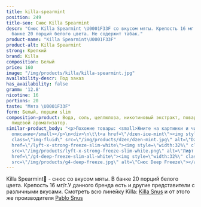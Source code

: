 ```yaml
---
title: killa-spearmint
position: 249
title-seo: Снюс Killa Spearmint
descr: "Снюс Killa Spearmint \U0001F33F со вкусом мяты. Крепость 16 мг никотина. В
  банке 20 порций белого цвета. Не содержит табак."
product-name: "Killa Spearmint\U0001F33F"
product-alt: Killa Spearmint
strong: Крепкий
brand: Killa
composition: Белый
price: 160
image: "/img/products/killa/killa-spearmint.jpg"
availability-descr: Под заказ
has_availability: false
gramm: '12.8'
nicotine: 16
portions: 20
taste: "Мята \U0001F33F"
form: Белый, порции slim
composition-product: Вода, соль, целлюлоза, никотиновый экстракт, поваренная сода,
  пищевой ароматизатор.
similar-product_body: "<p>Похожие товары: <small>Жмите на картинки и читайте полное
  описание</small></p>\n<div>\n\t\t<a href=\"/dzen-ice-mint\"><img style=\"width:32%\"
  class=\"img-fluid\" src=\"/img/products/dzen/dzen-mint.jpg\" alt=\"Dzen Ice Mint\"></a>\n\t\t<a
  href=\"/lyft-x-strong-freeze-slim-white\"><img style=\"width:32%\" class=\"img-fluid\"
  src=\"/img/products/lyft-x-strong-freeze-slim-white.png\" alt=\"Лифт фриз\"></a>\n<a
  href=\"/g4-deep-freeze-slim-all-white\"><img style=\"width:32%\" class=\"img-fluid\"
  src=\"/img/products/g4-deep-freeze.jpg\" alt=\"Снюс Deep Freeze\"></a>\n</div>"
---
```


Killa Spearmint🌿 - снюс со вкусом мяты. В банке 20 порций белого цвета. Крепость 16 мг/г.У данного бренда есть и другие представители c различными вкусами. Смотреть всю линейку Killa: <a href="/killa-snus">Killa Snus</a> и от этого же производителя <a href="/pablo-snus">Pablo Snus</a>